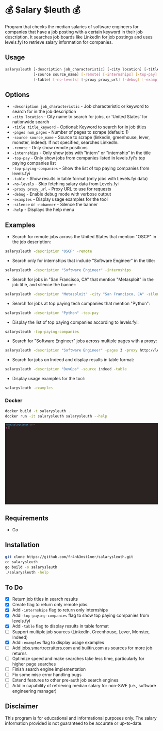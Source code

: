 # 💰 $alary $leuth 💰
Program that checks the median salaries of software engineers for companies that have a job posting with a certain keyword in their job description. It searches job boards like LinkedIn for job postings and uses levels.fyi to retrieve salary information for companies.

## Usage
```bash
salarysleuth [-description job_characteristic] [-city location] [-title title_keyword] [-pages num_pages] 
             [-source source_name] [-remote] [-internships] [-top-pay] [-top-paying-companies]
             [-table] [-no-levels] [-proxy proxy_url] [-debug] [-examples] [-silence | -nobanner] [-help]
```

## Options
* `-description job_characteristic` - Job characteristic or keyword to search for in the job description
* `-city location` - City name to search for jobs, or 'United States' for nationwide search
* `-title title_keyword` - Optional: Keyword to search for in job titles
* `-pages num_pages` - Number of pages to scrape (default: 1)
* `-source source_name` - Source to scrape (linkedin, greenhouse, lever, monster, indeed). If not specified, searches LinkedIn.
* `-remote` - Only show remote positions
* `-internships` - Only show jobs with "intern" or "internship" in the title
* `-top-pay` - Only show jobs from companies listed in levels.fyi's top paying companies list
* `-top-paying-companies` - Show the list of top paying companies from levels.fyi
* `-table` - Show results in table format (only jobs with Levels.fyi data)
* `-no-levels` - Skip fetching salary data from Levels.fyi
* `-proxy proxy_url` - Proxy URL to use for requests
* `-debug` - Enable debug mode with verbose output
* `-examples` - Display usage examples for the tool
* `-silence` or `-nobanner` - Silence the banner
* `-help` - Displays the help menu

## Examples
- Search for remote jobs across the United States that mention "OSCP" in the job description:
```bash
salarysleuth -description "OSCP" -remote
```

- Search only for internships that include "Software Engineer" in the title:
```bash
salarysleuth -description "Software Engineer" -internships
```

- Search for jobs in "San Francisco, CA" that mention "Metasploit" in the job title, and silence the banner:
```bash
salarysleuth -description "Metasploit" -city "San Francisco, CA" -silence
```

- Search for jobs at top paying tech companies that mention "Python":
```bash
salarysleuth -description "Python" -top-pay
```

- Display the list of top paying companies according to levels.fyi:
```bash
salarysleuth -top-paying-companies
```

- Search for "Software Engineer" jobs across multiple pages with a proxy:
```bash
salarysleuth -description "Software Engineer" -pages 3 -proxy http://localhost:8080
```

- Search for jobs on Indeed and display results in table format:
```bash
salarysleuth -description "DevOps" -source indeed -table
```

- Display usage examples for the tool:
```bash
salarysleuth -examples
```

### Docker
```bash
docker build -t salarysleuth .
docker run -it salarysleuth salarysleuth --help
```

![Alt Text](https://github.com/fr4nk3nst1ner/salarysleuth/blob/main/resources/salarysleuth_3.gif)

## Requirements
* Go

## Installation
```bash
git clone https://github.com/fr4nk3nst1ner/salarysleuth.git
cd salarysleuth
go build -o salarysleuth
./salarysleuth -help
```

## To Do

- [x] Return job titles in search results
- [x] Create flag to return only remote jobs
- [x] Add `-internships` flag to return only internships
- [x] Add `-top-paying-companies` flag to show top paying companies from levels.fyi
- [x] Add `-table` flag to display results in table format
- [ ] Support multiple job sources (LinkedIn, Greenhouse, Lever, Monster, Indeed)
- [x] Add `-examples` flag to display usage examples
- [ ] Add jobs.smartrecruiters.com and builtin.com as sources for more job returns
- [ ] Optimize speed and make searches take less time, particularly for higher page searches
- [ ] Finish search engine implementation
- [ ] Fix some misc error handling bugs
- [ ] Extend features to other pre-auth job search engines
- [ ] Add in capability of retrieving median salary for non-SWE (i.e., software engineering manager)

## Disclaimer
This program is for educational and informational purposes only. The salary information provided is not guaranteed to be accurate or up-to-date.

